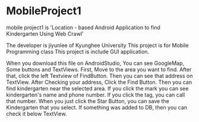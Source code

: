 # MobileProject1
mobile project1 is 'Location - based Android Application to find Kindergarten Using Web Crawl'

The developer is jiyunlee of Kyunghee University
This project is for Mobile Programming class
This project is include GUI application. 

When you download this file on AndroidStudio, You can see GoogleMap, Some buttons and TextViews.
First, Move to the area you want to find. After that, click the left Textview of FindButton.
Then you can see that address on TextView.
After Checking your address, Click the Find Button. Then you can find kindergarten near the selected area.
If you click the mark you can see kindergarten's name and phone number. If you click the tag, you can call that number.
When you just click the Star Button, you can save the Kindergarten that you select.
If something was added to DB, then you can check it below TextView.
